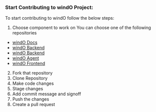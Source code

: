 ### Start Contributing to windO Project:
To start contributing to windO follow the below steps:

1. Choose component to work on
You can choose one of the following repositories
* [windO Docs](https://github.com/OpenWindO/windO-docs)
* [windO Backend](https://github.com/OpenWindO/windO-backend)
* [windO Backend](https://github.com/OpenWindO/windO-backend)
* [windO Agent](https://github.com/OpenWindO/windO-agent)
* [windO Frontend](https://github.com/OpenWindO/windO-frontend)
2. Fork that repository
3. Clone Repository
4. Make code changes
5. Stage changes
6. Add commit message and signoff
7. Push the changes
8. Create a pull request
